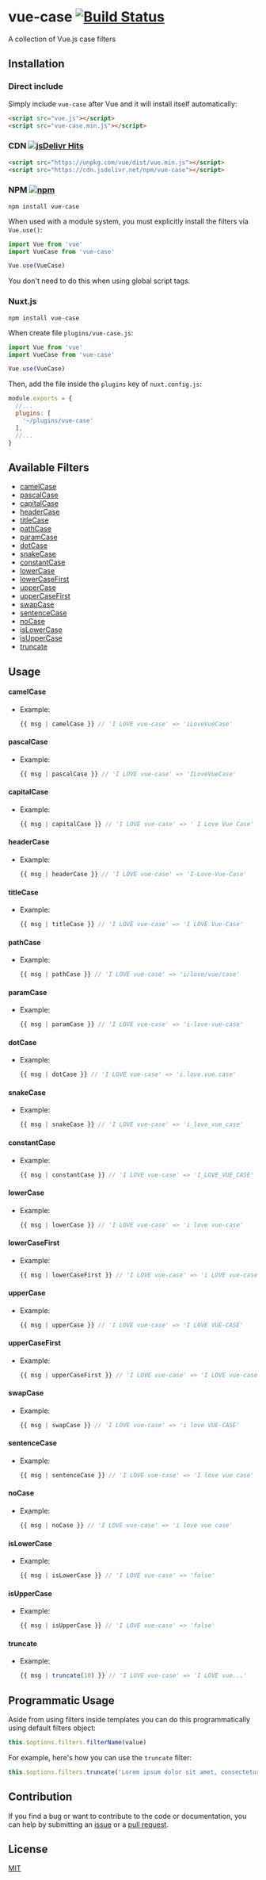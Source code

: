 # vue-case [![Build Status](https://travis-ci.org/freearhey/vue-case.svg?branch=master)](https://travis-ci.org/freearhey/vue-case)

A collection of Vue.js case filters

## Installation

### Direct include

Simply include `vue-case` after Vue and it will install itself automatically:

```html
<script src="vue.js"></script>
<script src="vue-case.min.js"></script>
```

### CDN [![jsDelivr Hits](https://data.jsdelivr.com/v1/package/npm/vue-case/badge?style=rounded)](https://www.jsdelivr.com/package/npm/vue-case)

```html
<script src="https://unpkg.com/vue/dist/vue.min.js"></script>
<script src="https://cdn.jsdelivr.net/npm/vue-case"></script>
```

### NPM [![npm](https://img.shields.io/npm/dm/vue-case.svg)](https://www.npmjs.com/package/vue-case)

```
npm install vue-case
```

When used with a module system, you must explicitly install the filters via `Vue.use()`:

```js
import Vue from 'vue'
import VueCase from 'vue-case'

Vue.use(VueCase)
```

You don't need to do this when using global script tags.

### Nuxt.js

```
npm install vue-case
```

When create file `plugins/vue-case.js`:

```js
import Vue from 'vue'
import VueCase from 'vue-case'

Vue.use(VueCase)
```

Then, add the file inside the `plugins` key of `nuxt.config.js`:

```js
module.exports = {
  //...
  plugins: [
    '~/plugins/vue-case'
  ],
  //...
}
```

## Available Filters

- [camelCase](#camelCase)
- [pascalCase](#pascalCase)
- [capitalCase](#capitalCase)
- [headerCase](#headerCase)
- [titleCase](#titleCase)
- [pathCase](#pathCase)
- [paramCase](#paramCase)
- [dotCase](#dotCase)
- [snakeCase](#snakeCase)
- [constantCase](#constantCase)
- [lowerCase](#lowerCase)
- [lowerCaseFirst](#lowerCaseFirst)
- [upperCase](#upperCase)
- [upperCaseFirst](#upperCaseFirst)
- [swapCase](#swapCase)
- [sentenceCase](#sentenceCase)
- [noCase](#noCase)
- [isLowerCase](#isLowerCase)
- [isUpperCase](#isUpperCase)
- [truncate](#truncate)

## Usage

#### camelCase

+ Example:

  ```js
  {{ msg | camelCase }} // 'I LOVE vue-case' => 'iLoveVueCase'
  ```
  
#### pascalCase 

+ Example:

  ```js
  {{ msg | pascalCase }} // 'I LOVE vue-case' => 'ILoveVueCase'
  ```
  
#### capitalCase 

+ Example:

  ```js
  {{ msg | capitalCase }} // 'I LOVE vue-case' => '	I Love Vue Case'
  ```
  
#### headerCase

+ Example:

  ```js
  {{ msg | headerCase }} // 'I LOVE vue-case' => 'I-Love-Vue-Case'
  ```
  
#### titleCase

+ Example:

  ```js
  {{ msg | titleCase }} // 'I LOVE vue-case' => 'I LOVE Vue-Case'
  ```
  
#### pathCase

+ Example:

  ```js
  {{ msg | pathCase }} // 'I LOVE vue-case' => 'i/love/vue/case'
  ```
  
#### paramCase

+ Example:

  ```js
  {{ msg | paramCase }} // 'I LOVE vue-case' => 'i-love-vue-case'
  ```
  
#### dotCase

+ Example:

  ```js
  {{ msg | dotCase }} // 'I LOVE vue-case' => 'i.love.vue.case'
  ```
  
#### snakeCase

+ Example:

  ```js
  {{ msg | snakeCase }} // 'I LOVE vue-case' => 'i_love_vue_case'
  ```
  
#### constantCase

+ Example:

  ```js
  {{ msg | constantCase }} // 'I LOVE vue-case' => 'I_LOVE_VUE_CASE'
  ```
  
#### lowerCase

+ Example:

  ```js
  {{ msg | lowerCase }} // 'I LOVE vue-case' => 'i love vue-case'
  ```
  
#### lowerCaseFirst

+ Example:

  ```js
  {{ msg | lowerCaseFirst }} // 'I LOVE vue-case' => 'i LOVE vue-case'
  ```
  
#### upperCase

+ Example:

  ```js
  {{ msg | upperCase }} // 'I LOVE vue-case' => 'I LOVE VUE-CASE'
  ```
  
#### upperCaseFirst

+ Example:

  ```js
  {{ msg | upperCaseFirst }} // 'I LOVE vue-case' => 'I LOVE vue-case'
  ```
  
#### swapCase

+ Example:

  ```js
  {{ msg | swapCase }} // 'I LOVE vue-case' => 'i love VUE-CASE'
  ```
  
#### sentenceCase

+ Example:

  ```js
  {{ msg | sentenceCase }} // 'I LOVE vue-case' => 'I love vue case'
  ```
  
#### noCase

+ Example:

  ```js
  {{ msg | noCase }} // 'I LOVE vue-case' => 'i love vue case'
  ```

#### isLowerCase

+ Example:

  ```js
  {{ msg | isLowerCase }} // 'I LOVE vue-case' => 'false'
  ```
  
#### isUpperCase

+ Example:

  ```js
  {{ msg | isUpperCase }} // 'I LOVE vue-case' => 'false'
  ```
  
#### truncate

+ Example:

  ```js
  {{ msg | truncate(10) }} // 'I LOVE vue-case' => 'I LOVE vue...'
  ```

## Programmatic Usage

Aside from using filters inside templates you can do this programmatically using default filters object:

```js
this.$options.filters.filterName(value)
```

For example, here's how you can use the `truncate` filter:

```js
this.$options.filters.truncate('Lorem ipsum dolor sit amet, consectetur adipiscing elit, sed do eiusmod tempor incididunt ut labore et dolore magna aliqua.', 17) // => Lorem ipsum dolor...
```

## Contribution

If you find a bug or want to contribute to the code or documentation, you can help by submitting an [issue](https://github.com/idimetrix/vue-case/issues) or a [pull request](https://github.com/idimetrix/vue-case/pulls).

## License

[MIT](http://opensource.org/licenses/MIT)